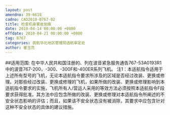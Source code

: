 ```yaml
---
layout: post
amendno: 39-6618
cadno: CAD2010-B767-02
title: 检查机身蒙皮划痕
date: 2010-04-14 00:00:00 +0800
effdate: 2010-04-21 00:00:00 +0800
tag: B767
categories: 民航华北地区管理局适航审定处
author: 崔玉亮
---
```


##适用范围:
在中华人民共和国注册的、列在波音紧急服务通告767-53A0193R1中的波音767-200，-300、-300F和-400ER系列飞机。
注1：本适航指令适用于上述所有型号的飞机，无论本适航指令要求所涉及的区域是否经过改装、更换或修理。对那些经过改装、更换或修理的飞机，如果所做的改装、更换或修理影响到本适航指令要求的实施，飞机所有人/营运人采用的等效方法必须按照本适航指令F段要求获得批准。其方法中应包含所做的改装、更换或修理对本适航指令所阐述的不安全状态影响的评估；而且，如果该不安全状态没有被消除，其要求中应包含针对这种不安全状态的具体的建议措施。

